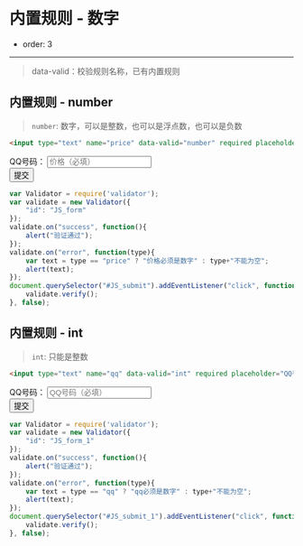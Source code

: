 
# 内置规则 - 数字

- order: 3
---

> data-valid：校验规则名称，已有内置规则  

<link rel="stylesheet" type="text/css" href="./../src/style.css">


## 内置规则 - number
> `number`: 数字，可以是整数，也可以是浮点数，也可以是负数

```html
<input type="text" name="price" data-valid="number" required placeholder="价格（必填）"/>
```

<div id="JS_form">
	<div class="form-item">
		<span class="type-name">QQ号码：</span>
		<input type="text" name="price" data-valid="number" required placeholder="价格（必填）"/>
	</div>
	<div class="form-item">
		<span class="type-name"></span>
		<button class="demo-btn" id="JS_submit" type="button" value="提交">提交</button>	
	</div>
</div>

````javascript
var Validator = require('validator');
var validate = new Validator({
	"id": "JS_form"
});
validate.on("success", function(){
	alert("验证通过");
});
validate.on("error", function(type){
	var text = type == "price" ? "价格必须是数字" : type+"不能为空";
	alert(text);
});
document.querySelector("#JS_submit").addEventListener("click", function(){
	validate.verify();
}, false);
````


## 内置规则 - int
> `int`: 只能是整数

```html
<input type="text" name="qq" data-valid="int" required placeholder="QQ号码（必填）"/>
```

<div id="JS_form_1">
	<div class="form-item">
		<span class="type-name">QQ号码：</span>
		<input type="text" name="qq" data-valid="number" required placeholder="QQ号码（必填）"/>
	</div>
	<div class="form-item">
		<span class="type-name"></span>
		<button class="demo-btn" id="JS_submit_1" type="button" value="提交">提交</button>	
	</div>
</div>

````javascript
var Validator = require('validator');
var validate = new Validator({
	"id": "JS_form_1"
});
validate.on("success", function(){
	alert("验证通过");
});
validate.on("error", function(type){
	var text = type == "qq" ? "qq必须是数字" : type+"不能为空";
	alert(text);
});
document.querySelector("#JS_submit_1").addEventListener("click", function(){
	validate.verify();
}, false);
````